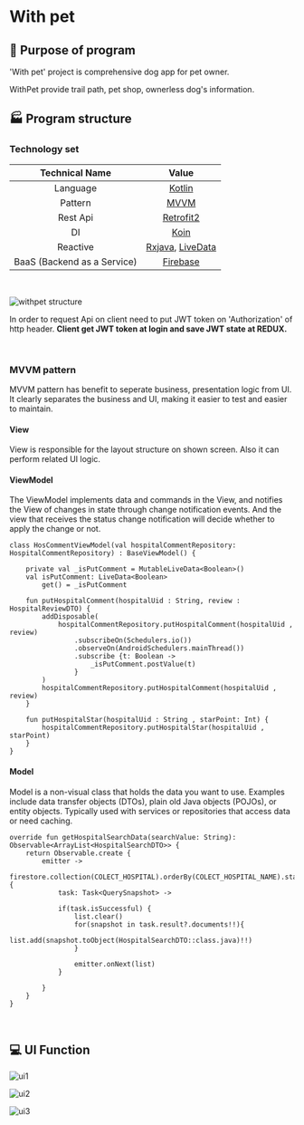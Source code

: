 With pet
=============

:rocket: Purpose of program
-------------
'With pet' project is comprehensive dog app for pet owner.

WithPet provide trail path, pet shop, ownerless dog's information.


:factory: Program structure
-------------

### Technology set

|Technical Name|Value|
|:---:|:---:|
|Language|[Kotlin](https://kotlinlang.org/)|
|Pattern|[MVVM](https://medium.com/hongbeomi-dev/aac%EB%A5%BC-%EC%82%AC%EC%9A%A9%ED%95%98%EC%97%AC-mvvm-pattern%EC%9D%84-%EA%B5%AC%ED%98%84%ED%95%9C-%EC%95%88%EB%93%9C%EB%A1%9C%EC%9D%B4%EB%93%9C-%EC%95%B1-%EB%A7%8C%EB%93%A4%EA%B8%B0-1d6d73689bd0)|
|Rest Api|[Retrofit2](https://square.github.io/retrofit/)|
|DI|[Koin](https://github.com/InsertKoinIO/koin)|
|Reactive|[Rxjava](https://github.com/ReactiveX/RxJava), [LiveData](https://developer.android.com/topic/libraries/architecture/livedata?hl=en)|
|BaaS (Backend as a Service)|[Firebase](https://firebase.google.com/)|
<br/>

![withpet structure](https://user-images.githubusercontent.com/23304953/102682291-c27d5800-420b-11eb-96ca-d8dc1de890f9.PNG)

In order to request Api on client need to put JWT token on 'Authorization' of http header.
__Client get JWT token at login and save JWT state at REDUX.__

<br/>

### MVVM pattern

MVVM pattern has benefit to seperate business, presentation logic from UI.
It clearly separates the business and UI, making it easier to test and easier to maintain.

#### View

View is responsible for the layout structure on shown screen. Also it can perform related UI logic.

#### ViewModel

The ViewModel implements data and commands in the View, and notifies the View of changes in state through change notification events. 
And the view that receives the status change notification will decide whether to apply the change or not.

~~~Koltin
class HosCommentViewModel(val hospitalCommentRepository: HospitalCommentRepository) : BaseViewModel() {

    private val _isPutComment = MutableLiveData<Boolean>()
    val isPutComment: LiveData<Boolean>
        get() = _isPutComment

    fun putHospitalComment(hospitalUid : String, review : HospitalReviewDTO) {
        addDisposable(
            hospitalCommentRepository.putHospitalComment(hospitalUid , review)
                .subscribeOn(Schedulers.io())
                .observeOn(AndroidSchedulers.mainThread())
                .subscribe {t: Boolean ->
                    _isPutComment.postValue(t)
                }
        )
        hospitalCommentRepository.putHospitalComment(hospitalUid , review)
    }

    fun putHospitalStar(hospitalUid : String , starPoint: Int) {
        hospitalCommentRepository.putHospitalStar(hospitalUid , starPoint)
    }
}
~~~

#### Model
Model is a non-visual class that holds the data you want to use. Examples include data transfer objects (DTOs), plain old Java objects (POJOs), or entity objects. 
Typically used with services or repositories that access data or need caching.

~~~Koltin
override fun getHospitalSearchData(searchValue: String): Observable<ArrayList<HospitalSearchDTO>> {
    return Observable.create {
        emitter ->
        firestore.collection(COLECT_HOSPITAL).orderBy(COLECT_HOSPITAL_NAME).startAt(searchValue).endAt(searchValue+'\uf8ff').get().addOnCompleteListener {
            task: Task<QuerySnapshot> ->

            if(task.isSuccessful) {
                list.clear()
                for(snapshot in task.result?.documents!!){
                    list.add(snapshot.toObject(HospitalSearchDTO::class.java)!!)
                }

                emitter.onNext(list)
            }

        }
    }
}
~~~

<br/>

:computer: UI Function
-------------

![ui1](https://user-images.githubusercontent.com/23304953/102683272-f60fb080-4212-11eb-920f-1c7fe6f5bf43.PNG)

![ui2](https://user-images.githubusercontent.com/23304953/102683275-f740dd80-4212-11eb-88f5-0d4c33110b3d.PNG)

![ui3](https://user-images.githubusercontent.com/23304953/102683276-f7d97400-4212-11eb-8779-424b48d58c3c.PNG)
